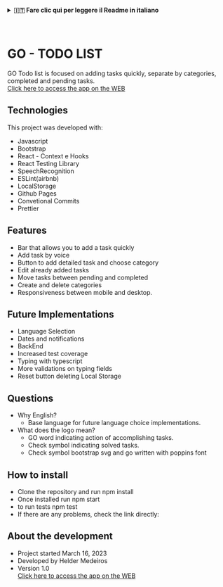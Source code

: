 <br />
<details>
    <summary><strong>🇮🇹 Fare clic qui per leggere il Readme in italiano</strong></summary><br />

# GO - TODO LIST

GO Todo List si concentra sull'aggiunta rapida di attività,
separato per categorie, compiti completati e in sospeso.<br />
[Fare clic qui per accedere all'applicazione sul WEB](https://helderme.github.io/goToDoList/)

## Tecnologie

Questo progetto è stato sviluppato con::
- Javascript
- Bootstrap
- React - Context e Hooks
- React Testing Library
- SpeechRecognition
- ESLint(airbnb)
- LocalStorage
- Github Pages
- Convetional Commits
- Prettier

## Caratteristiche

- Barra che consente di aggiungere rapidamente un compito
- Aggiunta di un'attività a voce
- Pulsante per aggiungere un'attività dettagliata e scegliere la categoria
- Modificare le attività già aggiunte
- Spostare le attività tra quelle in sospeso e quelle completate
- Creare ed eliminare categorie
- Reattività tra mobile e desktop.

## Implementazioni future
- Selezione della lingua
- Date e notifiche
- BackEnd
- Maggiore copertura dei test
- Digitazione con il dattiloscritto
- Più convalide sui campi di digitazione
- Pulsante di reset per cancellare la memoria locale

## Domande 
- Perché l'inglese? 
    - Lingua base per le future implementazioni della scelta linguistica.
- Che cosa significa il logo?
    - Parola GO che indica l'azione di portare a termine i compiti.
    - Simbolo di controllo che indica compiti risolti.
    - Simbolo con bootstrap svg e go scritto con il font poppins.

## Come installare
- Clonare il repository ed eseguire - npm install
- Una volta installato, eseguire - npm start
- per eseguire i test - npm test
- Se ci sono problemi, controllare direttamente il link:
[all'applicazione sul WEB](https://helderme.github.io/goToDoList/)

## Informazioni sullo sviluppo
- Progetto iniziato il 16 marzo 2023
- Sviluppato da Helder Medeiros
- Versione 1.0 <br />
[Click here to access the app on the WEB](https://helderme.github.io/goToDoList/)

</details>
<br />
<br />

# GO - TODO LIST

GO Todo list is focused on adding tasks quickly,
separate by categories, completed and pending tasks. <br />
[Click here to access the app on the WEB](https://helderme.github.io/goToDoList/)

## Technologies

This project was developed with:
- Javascript
- Bootstrap
- React - Context e Hooks
- React Testing Library
- SpeechRecognition
- ESLint(airbnb)
- LocalStorage
- Github Pages
- Convetional Commits
- Prettier

## Features

- Bar that allows you to add a task quickly
- Add task by voice
- Button to add detailed task and choose category
- Edit already added tasks
- Move tasks between pending and completed
- Create and delete categories
- Responsiveness between mobile and desktop.

## Future Implementations
- Language Selection
- Dates and notifications
- BackEnd
- Increased test coverage
- Typing with typescript
- More validations on typing fields
- Reset button deleting Local Storage

## Questions 
- Why English? 
    - Base language for future language choice implementations.
- What does the logo mean?
    - GO word indicating action of accomplishing tasks.
    - Check symbol indicating solved tasks.
    - Check symbol bootstrap svg and go written with poppins font

## How to install
- Clone the repository and run npm install
- Once installed run npm start
- to run tests npm test
- If there are any problems, check the link directly: 

## About the development
- Project started March 16, 2023
- Developed by Helder Medeiros
- Version 1.0 <br />
[Click here to access the app on the WEB](https://helderme.github.io/goToDoList/)




